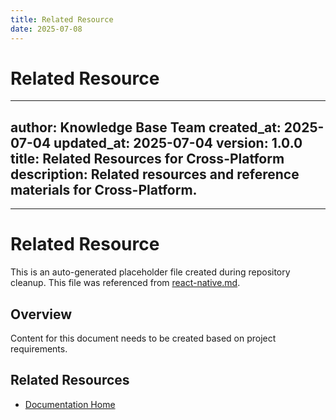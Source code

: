 ```yaml
---
title: Related Resource
date: 2025-07-08
---
```


# Related Resource

---
author: Knowledge Base Team
created_at: 2025-07-04
updated_at: 2025-07-04
version: 1.0.0
title: Related Resources for Cross-Platform
description: Related resources and reference materials for Cross-Platform.
---

---

# Related Resource

This is an auto-generated placeholder file created during repository cleanup.
This file was referenced from [react-native.md](react-native.md).

## Overview

Content for this document needs to be created based on project requirements.

## Related Resources

- [Documentation Home](../../../)
